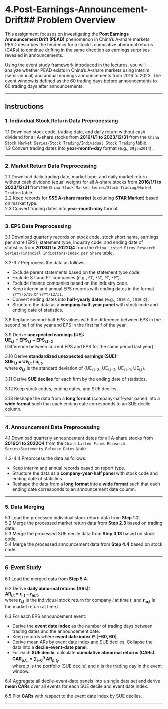 # 4.Post-Earnings-Announcement-Drift## Problem Overview  
This assignment focuses on investigating the **Post Earnings Announcement Drift (PEAD)** phenomenon in China’s A-share markets. PEAD describes the tendency for a stock’s cumulative abnormal returns (CARs) to continue drifting in the same direction as earnings surprises revealed in announcements.  

Using the event study framework introduced in the lectures, you will analyze whether PEAD exists in China’s A-share markets using interim (semi-annual) and annual earnings announcements from 2016 to 2023. The event window is defined as the 60 trading days before announcements to 60 trading days after announcements.  

---

## Instructions  

### **1. Individual Stock Return Data Preprocessing**  
1.1 Download stock code, trading date, and daily return without cash dividend for all A-share stocks from **2016/1/1 to 2023/12/31** from the `China Stock Market Series/Stock Trading/Individual Stock Trading` table.  
1.2 Convert trading dates into **year-month-day** format (e.g., `29jan2014`).  

---

### **2. Market Return Data Preprocessing**  
2.1 Download daily trading date, market type, and daily market return without cash dividend (equal weight) for all A-share stocks from **2016/1/1 to 2023/12/31** from the `China Stock Market Series/Stock Trading/Market Trading` table.  
2.2 Keep records for **SSE A-share market** (excluding **STAR Market**) based on market type.  
2.3 Convert trading dates into **year-month-day** format.  

---

### **3. EPS Data Preprocessing**  
3.1 Download quarterly records on stock code, stock short name, earnings per share (EPS), statement type, industry code, and ending date of statistics from **2013Q1 to 2022Q4** from the `China Listed Firms Research Series/Financial Indicators/Index per Share` table.  

3.2-3.7 Preprocess the data as follows:  
- Exclude parent statements based on the statement type code.  
- Exclude ST and PT companies (e.g., `ST`, `*ST`, `PT`, `*PT`).  
- Exclude finance companies based on the industry code.  
- Keep interim and annual EPS records with ending dates in the format `YYYY/6/30` or `YYYY/12/31`.  
- Convert ending dates into **half-yearly dates** (e.g., `2016h1`, `2016h2`).  
- Structure the data as a **company-half-year panel** with stock code and ending date of statistics.  

3.8 Replace second-half EPS values with the difference between EPS in the second half of the year and EPS in the first half of the year.  

3.9 Derive **unexpected earnings (UE):**  
   **UE<sub>i,t</sub> = EPS<sub>i,t</sub> − EPS<sub>i,t−2</sub>**  
   (Difference between current EPS and EPS for the same period last year).  

3.10 Derive **standardized unexpected earnings (SUE):**  
   **SUE<sub>i,t</sub> = UE<sub>i,t</sub> / σ<sub>i,t</sub>**,  
   where **σ<sub>i,t</sub>** is the standard deviation of {UE<sub>i,t−3</sub>, UE<sub>i,t−2</sub>, UE<sub>i,t−1</sub>, UE<sub>i,t</sub>}.  

3.11 Derive **SUE deciles** for each firm by the ending date of statistics.  

3.12 Keep stock codes, ending dates, and SUE deciles.  

3.13 Reshape the data from a **long format** (company-half-year panel) into a **wide format** such that each ending date corresponds to an SUE decile column.  

---

### **4. Announcement Data Preprocessing**  
4.1 Download quarterly announcement dates for all A-share stocks from **2016Q1 to 2022Q4** from the `China Listed Firms Research Series/Statements Release Dates` table.  

4.2-4.4 Preprocess the data as follows:  
- Keep interim and annual records based on report type.  
- Structure the data as a **company-year-half panel** with stock code and ending date of statistics.  
- Reshape the data from a **long format** into a **wide format** such that each ending date corresponds to an announcement date column.  

---

### **5. Data Merging**  
5.1 Load the processed individual stock return data from **Step 1.2**.  
5.2 Merge the processed market return data from **Step 2.3** based on trading date.  
5.3 Merge the processed SUE decile data from **Step 3.13** based on stock code.  
5.4 Merge the processed announcement data from **Step 4.4** based on stock code.  

---

### **6. Event Study**  
6.1 Load the merged data from **Step 5.4**.  

6.2 Derive **daily abnormal returns (ARs):**  
   **AR<sub>i,t</sub> = r<sub>i,t</sub> − r<sub>m,t</sub>**,  
   where **r<sub>i,t</sub>** is the individual stock return for company *i* at time *t*, and **r<sub>m,t</sub>** is the market return at time *t*.  

6.3 For each EPS announcement event:  
- Derive the **event date index** as the number of trading days between trading dates and the announcement date.  
- Keep records where **event date index ∈ [−60, 60]**.  
- Derive mean ARs by event date index and SUE deciles. Collapse the data into a **decile-event-date panel**.  
- For each **SUE decile**, calculate **cumulative abnormal returns (CARs)**:  
  **CAR<sub>p,t<sub>n</sub></sub> = ∑<sub>j=0</sub><sup>n</sup> AR<sub>p,t<sub>j</sub></sub>**,  
  where *p* is the portfolio (SUE decile) and *n* is the trading day in the event window.  

6.4 Aggregate all decile-event-date panels into a single data set and derive **mean CARs** over all events for each SUE decile and event date index.  

6.5 Plot **CARs** with respect to the event date index by SUE deciles.  

---


